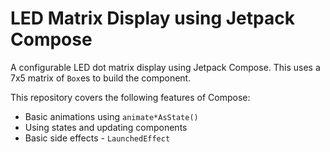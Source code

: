 # LED Matrix Display using Jetpack Compose

A configurable LED dot matrix display using Jetpack Compose. This uses a 7x5 matrix of `Box`es to build the component.

This repository covers the following features of Compose:

  - Basic animations using `animate*AsState()`
  - Using states and updating components
  - Basic side effects - `LaunchedEffect`